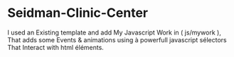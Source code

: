 # Seidman-Clinic-Center
I used an Existing template and add My Javascript Work in ( js/mywork ), That adds some Events & animations using à powerfull javascript sélectors That 
Interact with html éléments. 
